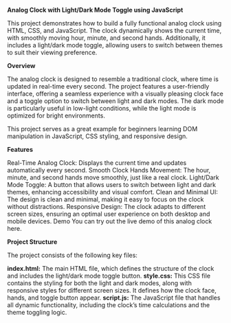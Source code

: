 **Analog Clock with Light/Dark Mode Toggle using JavaScript**

This project demonstrates how to build a fully functional analog clock using HTML, CSS, and JavaScript. The clock dynamically shows the current time, with smoothly moving hour, minute, and second hands. Additionally, it includes a light/dark mode toggle, allowing users to switch between themes to suit their viewing preference.


**Overview**

The analog clock is designed to resemble a traditional clock, where time is updated in real-time every second. The project features a user-friendly interface, offering a seamless experience with a visually pleasing clock face and a toggle option to switch between light and dark modes. The dark mode is particularly useful in low-light conditions, while the light mode is optimized for bright environments.

This project serves as a great example for beginners learning DOM manipulation in JavaScript, CSS styling, and responsive design.

**Features**


Real-Time Analog Clock: Displays the current time and updates automatically every second.
Smooth Clock Hands Movement: The hour, minute, and second hands move smoothly, just like a real clock.
Light/Dark Mode Toggle: A button that allows users to switch between light and dark themes, enhancing accessibility and visual comfort.
Clean and Minimal UI: The design is clean and minimal, making it easy to focus on the clock without distractions.
Responsive Design: The clock adapts to different screen sizes, ensuring an optimal user experience on both desktop and mobile devices.
Demo
You can try out the live demo of this analog clock here.

**Project Structure**

The project consists of the following key files:

**index.html:** 
The main HTML file, which defines the structure of the clock and includes the light/dark mode toggle button.
**style.css:**
This CSS file contains the styling for both the light and dark modes, along with responsive styles for different screen sizes. It defines how the clock face, hands, and toggle button appear.
**script.js:**
The JavaScript file that handles all dynamic functionality, including the clock’s time calculations and the theme toggling logic.
